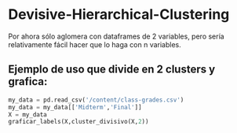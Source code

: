 # Devisive-Hierarchical-Clustering
Por ahora sólo aglomera con dataframes de 2 variables, pero sería relativamente fácil hacer que lo haga con n variables.

## Ejemplo de uso que divide en 2 clusters y grafica:

```py
my_data = pd.read_csv('/content/class-grades.csv')
my_data = my_data[['Midterm','Final']]
X = my_data
graficar_labels(X,cluster_divisivo(X,2))
```

